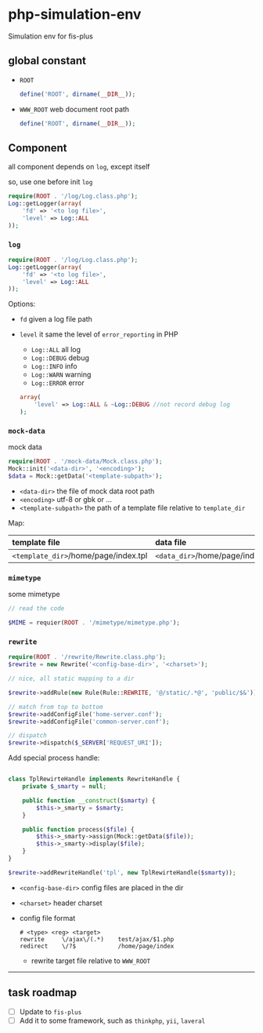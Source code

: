 # php-simulation-env
Simulation env for fis-plus

## global constant

- `ROOT`

    ```php
    define('ROOT', dirname(__DIR__));
    ```

- `WWW_ROOT` web document root path

    ```php
    define('ROOT', dirname(__DIR__));
    ```

## Component

all component depends on `log`, except itself

so, use one before init `log`

```php
require(ROOT . '/log/Log.class.php');
Log::getLogger(array(
    'fd' => '<to log file>',
    'level' => Log::ALL
));
```

### `log`

```php
require(ROOT . '/log/Log.class.php');
Log::getLogger(array(
    'fd' => '<to log file>',
    'level' => Log::ALL
));
```

Options:

- `fd` given a log file path
- `level` it same the level of `error_reporting` in PHP
    - `Log::ALL`  all log
    - `Log::DEBUG` debug
    - `Log::INFO`  info
    - `Log::WARN`  warning
    - `Log::ERROR` error

    ```php
    array(
        'level' => Log::ALL & ~Log::DEBUG //not record debug log
    );
    ```

### `mock-data`

mock data

```php
require(ROOT . '/mock-data/Mock.class.php');
Mock::init('<data-dir>', '<encoding>');
$data = Mock::getData('<template-subpath>');
```

- `<data-dir>` the file of mock data root path
- `<encoding>` utf-8 or gbk or ...
- `<template-subpath>` the path of a template file relative to `template_dir`

Map:

|template file| data file|
|:-------------|:-------------|
|`<template_dir>`/home/page/index.tpl| `<data_dir>`/home/page/index.`{php|json}`|

### `mimetype`

some mimetype

```php
// read the code

$MIME = requier(ROOT . '/mimetype/mimetype.php');

```

### `rewrite`

```php
require(ROOT . '/rewrite/Rewrite.class.php');
$rewrite = new Rewrite('<config-base-dir>', '<charset>');

// nice, all static mapping to a dir

$rewrite->addRule(new Rule(Rule::REWRITE, '@/static/.*@', 'public/$&'));

// match from top to bottom
$rewrite->addConfigFile('home-server.conf');
$rewrite->addConfigFile('common-server.conf');

// dispatch
$rewrite->dispatch($_SERVER['REQUEST_URI']);
```

Add special process handle:

```php

class TplRewirteHandle implements RewriteHandle {
    private $_smarty = null;

    public function __construct($smarty) {
        $this->_smarty = $smarty;
    }

    public function process($file) {
        $this->_smarty->assign(Mock::getData($file));
        $this->_smarty->display($file);
    }
}

$rewrite->addRewriteHandle('tpl', new TplRewirteHandle($smarty));

```

- `<config-base-dir>` config files are placed in the dir
- `<charset>` header charset
- config file format

    ```config
    # <type> <reg> <target>
    rewrite     \/ajax\/(.*)    test/ajax/$1.php
    redirect    \/?$            /home/page/index
    ```
    - rewrite target file relative to `WWW_ROOT`

---

## task roadmap

- [ ] Update to `fis-plus`
- [ ] Add it to some framework, such as `thinkphp`, `yii`, `laveral`

